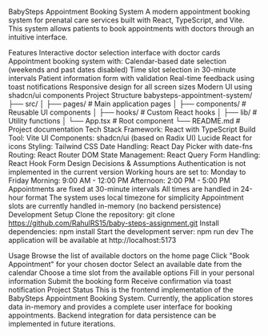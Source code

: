 BabySteps Appointment Booking System
A modern appointment booking system for prenatal care services built with React, TypeScript, and Vite. This system allows patients to book appointments with doctors through an intuitive interface.

Features
Interactive doctor selection interface with doctor cards
Appointment booking system with:
Calendar-based date selection (weekends and past dates disabled)
Time slot selection in 30-minute intervals
Patient information form with validation
Real-time feedback using toast notifications
Responsive design for all screen sizes
Modern UI using shadcn/ui components
Project Structure
babysteps-appointment-system/
├── src/
│   ├── pages/            # Main application pages
│   ├── components/       # Reusable UI components
│   ├── hooks/           # Custom React hooks
│   ├── lib/             # Utility functions
│   └── App.tsx          # Root component
└── README.md            # Project documentation
Tech Stack
Framework: React with TypeScript
Build Tool: Vite
UI Components:
shadcn/ui (based on Radix UI)
Lucide React for icons
Styling: Tailwind CSS
Date Handling: React Day Picker with date-fns
Routing: React Router DOM
State Management: React Query
Form Handling: React Hook Form
Design Decisions & Assumptions
Authentication is not implemented in the current version
Working hours are set to:
Monday to Friday
Morning: 9:00 AM - 12:00 PM
Afternoon: 2:00 PM - 5:00 PM
Appointments are fixed at 30-minute intervals
All times are handled in 24-hour format
The system uses local timezone for simplicity
Appointment slots are currently handled in-memory (no backend persistence)
Development Setup
Clone the repository:
git clone https://github.com/RahulRS15/baby-steps-assignment.git
Install dependencies:
npm install
Start the development server:
npm run dev
The application will be available at http://localhost:5173

Usage
Browse the list of available doctors on the home page
Click "Book Appointment" for your chosen doctor
Select an available date from the calendar
Choose a time slot from the available options
Fill in your personal information
Submit the booking form
Receive confirmation via toast notification
Project Status
This is the frontend implementation of the BabySteps Appointment Booking System. Currently, the application stores data in-memory and provides a complete user interface for booking appointments. Backend integration for data persistence can be implemented in future iterations.

